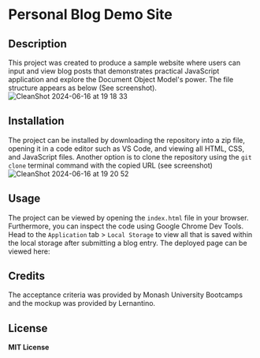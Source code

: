 # Personal Blog Demo Site 

## Description
This project was created to produce a sample website where users can input and view blog posts that demonstrates practical JavaScript application and explore the Document Object Model's power. The file structure appears as below (See screenshot).
![CleanShot 2024-06-16 at 19 18 33](https://github.com/jairatagle/my-blog/assets/168057021/81e925a3-6b69-4c4c-bc21-bed5d423f20c)

## Installation
The project can be installed by downloading the repository into a zip file, opening it in a code editor such as VS Code, and viewing all HTML, CSS, and JavaScript files. Another option is to clone the repository using the `git clone` terminal command with the copied URL (see screenshot)
![CleanShot 2024-06-16 at 19 20 52](https://github.com/jairatagle/my-blog/assets/168057021/3bed09df-30e2-4f81-beb9-3621aa43614a)

## Usage
The project can be viewed by opening the `index.html` file in your browser. Furthermore, you can inspect the code using Google Chrome Dev Tools. Head to the `Application` tab > `Local Storage` to view all that is saved within the local storage after submitting a blog entry. The deployed page can be viewed here:

## Credits
The acceptance criteria was provided by Monash University Bootcamps and the mockup was provided by Lernantino.

## License
<strong>MIT License</strong>
